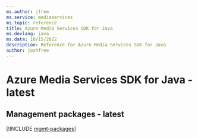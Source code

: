 ```yaml
---
ms.author: jfree
ms.service: mediaservices
ms.topic: reference
title: Azure Media Services SDK for Java
ms.devlang: java
ms.data: 10/15/2022
description: Reference for Azure Media Services SDK for Java
author: joshfree
---
```

# Azure Media Services SDK for Java - latest

## Management packages - latest
[!INCLUDE [mgmt-packages](media-services-mgmt-index.md)]